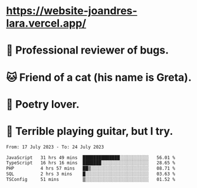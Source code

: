 # https://website-joandres-lara.vercel.app/
# 🐛 Professional reviewer of bugs.
# 🐱 Friend of a cat (his name is Greta).
# 📜 Poetry lover.
# 🎸 Terrible playing guitar, but I try.

<!--START_SECTION:waka-->

```txt
From: 17 July 2023 - To: 24 July 2023

JavaScript   31 hrs 49 mins  ██████████████░░░░░░░░░░░   56.01 %
TypeScript   16 hrs 16 mins  ███████░░░░░░░░░░░░░░░░░░   28.65 %
PHP          4 hrs 57 mins   ██▒░░░░░░░░░░░░░░░░░░░░░░   08.71 %
SQL          2 hrs 3 mins    █░░░░░░░░░░░░░░░░░░░░░░░░   03.63 %
TSConfig     51 mins         ▒░░░░░░░░░░░░░░░░░░░░░░░░   01.52 %
```

<!--END_SECTION:waka-->
